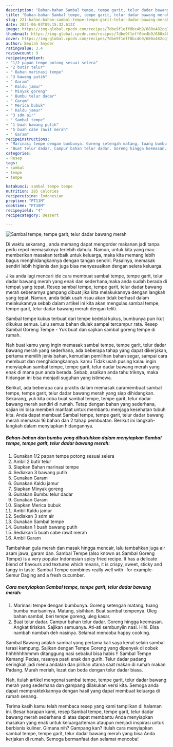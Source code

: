 ```yaml
---
description: "Bahan-bahan Sambal tempe, tempe garit, telur dadar bawang merah yang nikmat Untuk Jualan"
title: "Bahan-bahan Sambal tempe, tempe garit, telur dadar bawang merah yang nikmat Untuk Jualan"
slug: 221-bahan-bahan-sambal-tempe-tempe-garit-telur-dadar-bawang-merah-yang-nikmat-untuk-jualan
date: 2021-06-03T09:15:32.612Z
image: https://img-global.cpcdn.com/recipes/7dbe9f1eff0bc4b9/680x482cq70/sambal-tempe-tempe-garit-telur-dadar-bawang-merah-foto-resep-utama.jpg
thumbnail: https://img-global.cpcdn.com/recipes/7dbe9f1eff0bc4b9/680x482cq70/sambal-tempe-tempe-garit-telur-dadar-bawang-merah-foto-resep-utama.jpg
cover: https://img-global.cpcdn.com/recipes/7dbe9f1eff0bc4b9/680x482cq70/sambal-tempe-tempe-garit-telur-dadar-bawang-merah-foto-resep-utama.jpg
author: Beulah Snyder
ratingvalue: 3.4
reviewcount: 9
recipeingredient:
- "1/2 papan tempe potong sesuai selera"
- "2 butir telur"
- " Bahan marinasi tempe"
- "3 bawang putih"
- " Garam"
- " Kaldu jamur"
- " Minyak goreng"
- " Bumbu telur dadar"
- " Garam"
- " Merica bubuk"
- " Kaldu jamur"
- "3 sdm air"
- " Sambal tempe"
- "1 buah bawang putih"
- "5 buah cabe rawit merah"
- " Garam"
recipeinstructions:
- "Marinasi tempe dengan bumbunya. Goreng setengah matang, tuang bumbu marisaninya. Matang, sisihkan. Buat sambal tempenya. Uleg bahan sambal, beri tempe goreng, uleg kasar."
- "Buat telur dadar. Campur bahan telur dadar. Goreng hingga keemasan. Angkat tiriskan. Sajikan semuanya. Ati-ati sembunyiin nasi. Hihi. Bisa nambah nambah deh nasinya. Selamat mencoba happy cooking."
categories:
- Resep
tags:
- sambal
- tempe
- tempe

katakunci: sambal tempe tempe 
nutrition: 285 calories
recipecuisine: Indonesian
preptime: "PT11M"
cooktime: "PT38M"
recipeyield: "4"
recipecategory: Dessert

---
```



![Sambal tempe, tempe garit, telur dadar bawang merah](https://img-global.cpcdn.com/recipes/7dbe9f1eff0bc4b9/680x482cq70/sambal-tempe-tempe-garit-telur-dadar-bawang-merah-foto-resep-utama.jpg)

Di waktu  sekarang , anda memang dapat mengorder makanan jadi tanpa perlu repot memasaknya terlebih dahulu. Namun, untuk kita yang mau memberikan masakan terbaik untuk keluarga, maka kita memang lebih bagus menghidangkannya dengan tangan sendiri. Pasalnya, memasak sendiri lebih higienis dan juga bisa menyesuaikan dengan selera keluarga.

Jika anda lagi mencari ide cara membuat sambal tempe, tempe garit, telur dadar bawang merah yang enak dan sederhana,maka anda sudah berada di tempat yang tepat. Resep sambal tempe, tempe garit, telur dadar bawang merah  sebenarnya gampang dibuat jika kita melakukannya dengan langkah yang tepat. Namun, anda tidak usah risau akan tidak berhasil dalam melakukannya 
sebab dalam artikel ini kita akan mengulas sambal tempe, tempe garit, telur dadar bawang merah dengan teliti.  

Sambal tempe kukus terbuat dari tempe kedelai kukus, bumbunya pun ikut dikukus semua. Lalu semua bahan diulek sampai tercampur rata. Resep Sambal Goreng Tempe - Yuk buat dan sajikan sambal goreng tempe di rumah.

Nah buat kamu yang ingin memasak sambal tempe, tempe garit, telur dadar bawang merah yang sederhana, ada beberapa tahap yang dapat dikerjakan, pertama memilih jenis bahan, kemudian pemilihan bahan segar, sampai cara membuat dan menghidangkannya. kamu Tidak usah pusing kalau ingin menyiapkan sambal tempe, tempe garit, telur dadar bawang merah yang enak di mana pun anda berada. Sebab, asalkan anda  tahu triknya, maka hidangan ini bisa menjadi suguhan yang istimewa.

Berikut, ada beberapa cara praktis  dalam memasak caramembuat sambal tempe, tempe garit, telur dadar bawang merah yang siap dihidangkan. Sekarang, yuk kita coba buat sambal tempe, tempe garit, telur dadar bawang merah sendiri di rumah. Tetap dengan bahan yang sederhana, sajian ini bisa memberi manfaat untuk membantu menjaga kesehatan tubuh kita. Anda dapat membuat Sambal tempe, tempe garit, telur dadar bawang merah memakai 16 bahan dan 2 tahap pembuatan. Berikut ini langkah-langkah dalam menyiapkan hidangannya.

<!--inarticleads1-->

##### Bahan-bahan dan bumbu yang dibutuhkan dalam menyiapkan Sambal tempe, tempe garit, telur dadar bawang merah:

1. Gunakan 1/2 papan tempe potong sesuai selera
1. Ambil 2 butir telur
1. Siapkan  Bahan marinasi tempe
1. Sediakan 3 bawang putih
1. Gunakan  Garam
1. Gunakan  Kaldu jamur
1. Siapkan  Minyak goreng
1. Gunakan  Bumbu telur dadar
1. Gunakan  Garam
1. Siapkan  Merica bubuk
1. Ambil  Kaldu jamur
1. Sediakan 3 sdm air
1. Gunakan  Sambal tempe
1. Gunakan 1 buah bawang putih
1. Sediakan 5 buah cabe rawit merah
1. Ambil  Garam


Tambahkan gula merah dan masak hingga mencair, lalu tambahkan juga air asam jawa, garam dan. Sambal Tempe (also known as Sambal Goreng Tempe) is a very popular Indonesian spicy fried recipe. It has a delicate blend of flavours and textures which means, it is crispy, sweet, sticky and tangy in taste. Sambal Tempe combines really well with -for example- Semur Daging and a fresh cucumber. 

<!--inarticleads2-->

##### Cara menyiapkan Sambal tempe, tempe garit, telur dadar bawang merah:

1. Marinasi tempe dengan bumbunya. Goreng setengah matang, tuang bumbu marisaninya. Matang, sisihkan. Buat sambal tempenya. Uleg bahan sambal, beri tempe goreng, uleg kasar.
1. Buat telur dadar. Campur bahan telur dadar. Goreng hingga keemasan. Angkat tiriskan. Sajikan semuanya. Ati-ati sembunyiin nasi. Hihi. Bisa nambah nambah deh nasinya. Selamat mencoba happy cooking.


Sambal Bawang adalah sambal yang pertama kali saya kenal selain sambal terasi kampung. Sajikan dengan Tempe Goreng yang dipenyek di cobek hhhhhhhhmmm ditanggung nasi sebakul bisa habis !! Sambal Tempe Kemangi Pedas, rasanya pasti enak dan gurih. Telur dadar padang seringkali jadi menu andalan dan pilihan utama saat makan di rumah makan Padang. Murah meriah, lezat dan beda dengan telur dadar biasa. 

Nah, itulah artikel mengenai  sambal tempe, tempe garit, telur dadar bawang merah  yang sederhana dan gampang dilakukan versi kita. Semoga anda dapat mempraktekkannya dengan hasil yang dapat membuat keluarga di rumah senang. 

Terima kasih kamu telah membaca resep yang kami tampilkan di halaman ini. Besar harapan kami, resep  Sambal tempe, tempe garit, telur dadar bawang merah sederhana di atas dapat membantu Anda menyiapkan masakan yang enak untuk keluarga/teman ataupun menjadi inspirasi untuk berbisnis kuliner. Gimana nih? Gampang kan? Itulah cara menyiapkan sambal tempe, tempe garit, telur dadar bawang merah yang bisa Anda kerjakan di rumah. Semoga bermanfaat dan selamat mencoba!

